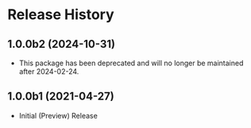 # Release History

## 1.0.0b2 (2024-10-31)

- This package has been deprecated and will no longer be maintained after 2024-02-24.

## 1.0.0b1 (2021-04-27)

* Initial (Preview) Release
